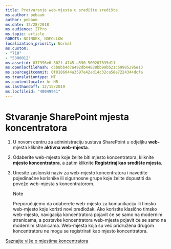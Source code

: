 ```yaml
---
title: Pretvaranje web-mjesta u središte središta
ms.author: pebaum
author: pebaum
ms.date: 12/28/2018
ms.audience: ITPro
ms.topic: article
ROBOTS: NOINDEX, NOFOLLOW
localization_priority: Normal
ms.custom:
- "710"
- "5300012"
ms.assetid: 837996e6-802f-4745-a590-500207835d11
ms.openlocfilehash: d5b8bb4d7a492db44888bb99bb21c59985295e13
ms.sourcegitcommit: 0f0186044a3597e42ad14c32ca58e7224344dcfa
ms.translationtype: MT
ms.contentlocale: hr-HR
ms.lasthandoff: 12/15/2019
ms.locfileid: "40049941"
---
```

# <a name="create-a-sharepoint-hub-site"></a>Stvaranje SharePoint mjesta koncentratora

1. U novom centru za administraciju sustava SharePoint u odjeljku **web-** mjesta kliknite **aktivna web-mjesta**.

2. Odaberite web-mjesto koje želite biti mjesto koncentratora, kliknite **mjesto koncentratora**, a zatim kliknite **Registriraj kao središte mjesta**.

3. Unesite zaslonski naziv za web-mjesto koncentratora i navedite pojedinačne korisnike ili sigurnosne grupe koje želite dopustiti da poveže web-mjesta s koncentratorom.

    > [!NOTE]
    >  Preporučujemo da odaberete web-mjesto za komunikaciju ili timsko web-mjesto koje koristi novi predložak. Ako koristite klasično timsko web-mjesto, navigacija koncentratora pojavit će se samo na modernim stranicama, a postavke koncentratora web-mjesta pojavit će se samo na modernim stranicama. Web-mjesta koja su već pridružena drugom koncentratoru ne mogu se registrirati kao mjesto koncentratora.
  
[Saznajte više o mjestima koncentratora](https://go.microsoft.com/fwlink/?linkid=869149)
  